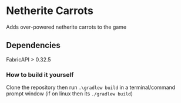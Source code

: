 # Netherite Carrots

Adds over-powered netherite carrots to the game

## Dependencies

FabricAPI > 0.32.5

### How to build it yourself

Clone the repository then run `.\gradlew build` in a terminal/command prompt window (if on linux then its `./gradlew build`)
